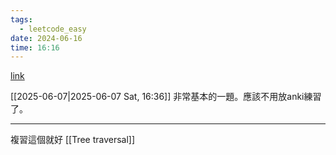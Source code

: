 ```yaml
---
tags:
  - leetcode_easy
date: 2024-06-16
time: 16:16
---
```

[link](https://leetcode.com/problems/binary-tree-inorder-traversal/description/)

[[2025-06-07|2025-06-07 Sat, 16:36]]
非常基本的一題。應該不用放anki練習了。


---

複習這個就好 [[Tree traversal]]